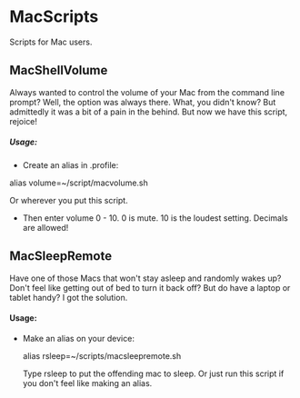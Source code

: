 # MacScripts
Scripts for Mac users.


## MacShellVolume
Always wanted to control the volume of your Mac from the command line prompt? Well, the option was always there. What, you didn't know? But admittedly it was a bit of a pain in the behind. But now we have this script,
rejoice!

##### Usage:
- Create an alias in .profile:

 alias volume=~/script/macvolume.sh

Or wherever you put this script.
- Then enter volume 0 - 10.
0 is mute. 10 is the loudest setting. Decimals are allowed!



## MacSleepRemote
Have one of those Macs that won't stay asleep and randomly wakes up?
Don't feel like getting out of bed to turn it back off?
But do have a laptop or tablet handy? I got the solution.

#### Usage:
- Make an alias on your device:

  alias rsleep=~/scripts/macsleepremote.sh

  Type rsleep to put the offending mac to sleep. Or just run this script if you don't feel like making an alias.
